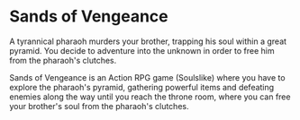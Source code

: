 # Sands of Vengeance

A tyrannical pharaoh murders your brother, trapping his soul within a great pyramid. You decide to adventure into the unknown in order to free him from the pharaoh's clutches.

Sands of Vengeance is an Action RPG game (Soulslike) where you have to explore the pharaoh's pyramid, gathering powerful items and defeating enemies along the way until you reach the throne room, where you can free your brother's soul from the pharaoh's clutches.
